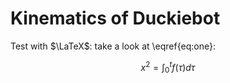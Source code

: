 # Kinematics of Duckiebot


Test with $\LaTeX$: take a look at \eqref{eq:one}:

$$
    x^2 = \int_{0}^{t} f(\tau) d\tau \label{eq:one}
$$
